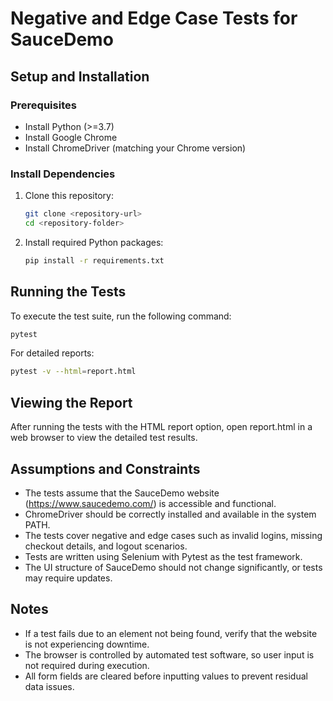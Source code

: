 # Negative and Edge Case Tests for SauceDemo

## Setup and Installation

### Prerequisites
- Install Python (>=3.7)
- Install Google Chrome
- Install ChromeDriver (matching your Chrome version)

### Install Dependencies
1. Clone this repository:
   ```sh
   git clone <repository-url>
   cd <repository-folder>
   ```
2. Install required Python packages:
   ```sh
   pip install -r requirements.txt
   ```

## Running the Tests
To execute the test suite, run the following command:
```sh
pytest
```
For detailed reports:
```sh
pytest -v --html=report.html
```
## Viewing the Report

After running the tests with the HTML report option, open report.html in a web browser to view the detailed test results.

## Assumptions and Constraints
- The tests assume that the SauceDemo website (https://www.saucedemo.com/) is accessible and functional.
- ChromeDriver should be correctly installed and available in the system PATH.
- The tests cover negative and edge cases such as invalid logins, missing checkout details, and logout scenarios.
- Tests are written using Selenium with Pytest as the test framework.
- The UI structure of SauceDemo should not change significantly, or tests may require updates.

## Notes
- If a test fails due to an element not being found, verify that the website is not experiencing downtime.
- The browser is controlled by automated test software, so user input is not required during execution.
- All form fields are cleared before inputting values to prevent residual data issues.


